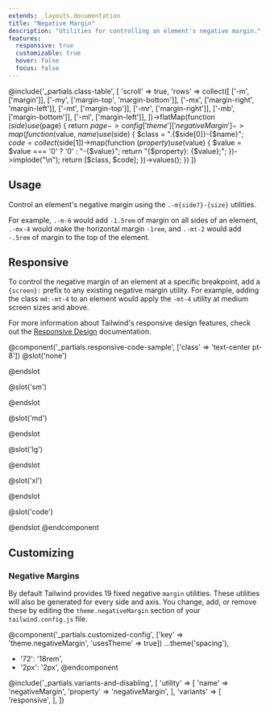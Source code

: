 ```yaml
---
extends: _layouts.documentation
title: "Negative Margin"
description: "Utilities for controlling an element's negative margin."
features:
  responsive: true
  customizable: true
  hover: false
  focus: false
---
```


@include('_partials.class-table', [
  'scroll' => true,
  'rows' => collect([
    ['-m', ['margin']],
    ['-my', ['margin-top', 'margin-bottom']],
    ['-mx', ['margin-right', 'margin-left']],
    ['-mt', ['margin-top']],
    ['-mr', ['margin-right']],
    ['-mb', ['margin-bottom']],
    ['-ml', ['margin-left']],
  ])->flatMap(function ($side) use ($page) {
    return $page->config['theme']['negativeMargin']->map(function ($value, $name) use ($side) {
      $class = ".{$side[0]}-{$name}";
      $code = collect($side[1])->map(function ($property) use ($value) {
      $value = $value === '0' ? '0' : "-{$value}";
        return "{$property}: {$value};";
      })->implode("\n");
      return [$class, $code];
    })->values();
  })
])

## Usage

Control an element's negative margin using the `.-m{side?}-{size}` utilities.

For example, `.-m-6` would add `-1.5rem` of margin on all sides of an element, `.-mx-4` would make the horizontal margin `-1rem`, and `.-mt-2` would add `-.5rem` of margin to the top of the element.

## Responsive

To control the negative margin of an element at a specific breakpoint, add a `{screen}:` prefix to any existing negative margin utility. For example, adding the class `md:-mt-4` to an element would apply the `-mt-4` utility at medium screen sizes and above.

For more information about Tailwind's responsive design features, check out the [Responsive Design](/docs/responsive-design) documentation.

@component('_partials.responsive-code-sample', ['class' => 'text-center pt-8'])
@slot('none')
<div class="inline-block bg-purple-400 p-8">
    <div class="w-48 h-48 bg-gray-300 -ml-6"></div>
</div>
@endslot

@slot('sm')
<div class="inline-block bg-purple-400 p-8">
    <div class="w-48 h-48 bg-gray-300 -ml-6 -mr-6"></div>
</div>
@endslot

@slot('md')
<div class="inline-block bg-purple-400 p-8">
    <div class="w-48 h-48 bg-gray-300 -ml-6 -mr-6 -mt-12"></div>
</div>
@endslot

@slot('lg')
<div class="inline-block bg-purple-400 p-8">
    <div class="w-48 h-48 bg-gray-300 -ml-6 -mr-6 -mt-12 -mb-2"></div>
</div>
@endslot

@slot('xl')
<div class="inline-block bg-purple-400 p-8">
    <div class="w-48 h-48 bg-gray-300 -m-2"></div>
</div>
@endslot

@slot('code')
<div class="p-8 ...">
    <div class="none:-ml-6 sm:-mr-6 md:-mt-12 lg:-mb-2 xl:-m-2 ..."></div>
</div>
@endslot
@endcomponent

## Customizing

### Negative Margins

By default Tailwind provides 19 fixed negative `margin` utilities. These utilities will also be generated for every side and axis. You change, add, or remove these by editing the `theme.negativeMargin` section of your `tailwind.config.js` file.

@component('_partials.customized-config', ['key' => 'theme.negativeMargin', 'usesTheme' => true])
  ...theme('spacing'),
+ '72': '18rem',
+ '2px': '2px',
@endcomponent

@include('_partials.variants-and-disabling', [
    'utility' => [
        'name' => 'negativeMargin',
        'property' => 'negativeMargin',
    ],
    'variants' => [
        'responsive',
    ],
])

